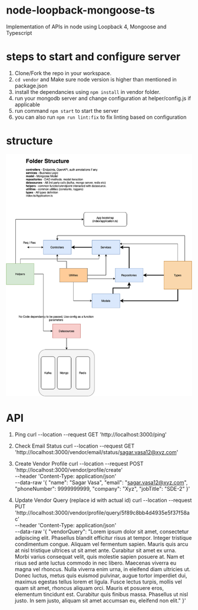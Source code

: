 # node-loopback-mongoose-ts
Implementation of APIs in node using Loopback 4, Mongoose and Typescript

# steps to start and configure server
1. Clone/Fork the repo in your workspace.
2. `cd vendor` and Make sure node version is higher than mentioned in package.json
2. install the dependancies using `npm install` in vendor folder. 
3. run your mongodb server and change configuration at helper/config.js if applicable
4. run command `npm start` to start the server
5. you can also run `npm run lint:fix` to fix linting based on configuration

# structure
![Folder Structure](/vendor/public/images/loopback_structure.png)

# API
1. Ping
curl --location --request GET 'http://localhost:3000/ping'

2. Check Email Status
curl --location --request GET 'http://localhost:3000/vendor/email/status/sagar.vasa12@xyz.com'

3. Create Vendor Profile
curl --location --request POST 'http://localhost:3000/vendor/profile/create' \
--header 'Content-Type: application/json' \
--data-raw '{
  "name": "Sagar Vasa",
  "email": "sagar.vasa12@xyz.com",
  "phoneNumber": 9999999999,
  "company": "Xyz",
  "jobTitle": "SDE-2"
}'

4. Update Vendor Query (replace id with actual id)
curl --location --request PUT 'http://localhost:3000/vendor/profile/query/5f89c8bb4d4935e5f37f58ac' \
--header 'Content-Type: application/json' \
--data-raw '{
    "vendorQuery": "Lorem ipsum dolor sit amet, consectetur adipiscing elit. Phasellus blandit efficitur risus at tempor. Integer tristique condimentum congue. Aliquam vel fermentum sapien. Mauris quis arcu at nisl tristique ultrices ut sit amet ante. Curabitur sit amet ex urna. Morbi varius consequat velit, quis molestie sapien posuere at. Nam et risus sed ante luctus commodo in nec libero. Maecenas viverra eu magna vel rhoncus. Nulla viverra enim urna, in eleifend diam ultricies ut. Donec luctus, metus quis euismod pulvinar, augue tortor imperdiet dui, maximus egestas tellus lorem et ligula. Fusce lectus turpis, mollis vel quam sit amet, rhoncus aliquam orci. Mauris et posuere eros, elementum tincidunt est. Curabitur quis finibus massa. Phasellus ut nisl justo. In sem justo, aliquam sit amet accumsan eu, eleifend non elit."
}'
